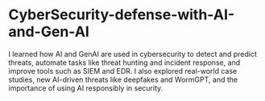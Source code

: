 # CyberSecurity-defense-with-AI-and-Gen-AI
I learned how AI and GenAI are used in cybersecurity to detect and predict threats, automate tasks like threat hunting and incident response, and improve tools such as SIEM and EDR. I also explored real-world case studies, new AI-driven threats like deepfakes and WormGPT, and the importance of using AI responsibly in security.
